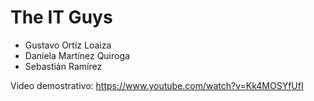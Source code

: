 # The IT Guys
- Gustavo Ortíz Loaiza
- Daniela Martínez Quiroga
- Sebastián Ramírez

Video demostrativo: https://www.youtube.com/watch?v=Kk4MOSYfUfI
